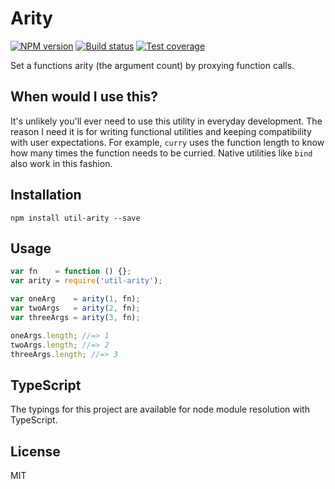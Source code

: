 # Arity

[![NPM version][npm-image]][npm-url]
[![Build status][travis-image]][travis-url]
[![Test coverage][coveralls-image]][coveralls-url]

Set a functions arity (the argument count) by proxying function calls.

## When would I use this?

It's unlikely you'll ever need to use this utility in everyday development. The reason I need it is for writing functional utilities and keeping compatibility with user expectations. For example, `curry` uses the function length to know how many times the function needs to be curried. Native utilities like `bind` also work in this fashion.

## Installation

```
npm install util-arity --save
```

## Usage

```javascript
var fn    = function () {};
var arity = require('util-arity');

var oneArg    = arity(1, fn);
var twoArgs   = arity(2, fn);
var threeArgs = arity(3, fn);

oneArgs.length; //=> 1
twoArgs.length; //=> 2
threeArgs.length; //=> 3
```

## TypeScript

The typings for this project are available for node module resolution with TypeScript.

## License

MIT

[npm-image]: https://img.shields.io/npm/v/util-arity.svg?style=flat
[npm-url]: https://npmjs.org/package/util-arity
[travis-image]: https://img.shields.io/travis/blakeembrey/arity.svg?style=flat
[travis-url]: https://travis-ci.org/blakeembrey/arity
[coveralls-image]: https://img.shields.io/coveralls/blakeembrey/arity.svg?style=flat
[coveralls-url]: https://coveralls.io/r/blakeembrey/arity?branch=master
